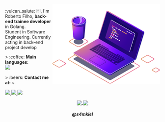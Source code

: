 <img src="https://raw.githubusercontent.com/s4mkiel/s4mkiel/main/img/ci.png" min-width="350px" max-width="350px" width="350px" align="right" alt="Computer">

<p align="left">
  :vulcan_salute: Hi, I'm Roberto Filho, <strong>back-end trainee developer</strong> in Golang. <br>
  Student in Software Engineering. Currently acting in back-end project develop
</p>

<p align="left">
  > :coffee: <strong>Main languages:</strong><br>
  <img
    src="https://img.shields.io/badge/go-1C1C1C?style=flat-square&logo=go&logoColor=00FFFF"
  />
</p>

<p align="left">
  > :beers: <strong>Contact me at:</strong> ⤵️
</p>

<p align="left">
  <a href="https://www.instagram.com/roberto.filho46/">
    <img
      src="https://img.shields.io/badge/Instagram-1A1B27?style=for-the-badge&logo=instagram&logoColor=38BCAD"
    />
  </a>
  <a href="https://twitter.com/Roberto_filho46">
    <img
      src="https://img.shields.io/badge/Twitter-1A1B27?style=for-the-badge&logo=twitter&logoColor=38BCAD"
    />
  </a>
  <!--
  <a href="https://www.linkedin.com/in/patricksferraz/">
    <img
      src="https://img.shields.io/badge/LinkedIn-1A1B27?style=for-the-badge&logo=linkedin&logoColor=38BCAD"
    />
  </a>
-->
  <a href="mailto:roberto.filho@coding4u.tech">
    <img
      src="https://img.shields.io/badge/Email-1A1B27?style=for-the-badge&logo=gmail&logoColor=38BCAD"
    />
  </a>
  
<p align="center">
  <a href="https://github.com/s4mkiel">
    <img
      align="center"
      height="140em"
      src="https://github-readme-stats.vercel.app/api?username=s4mkiel&show_icons=true&include_all_commits=true&count_private=true&theme=tokyonight"
    />
  </a>
  <a href="https://github.com/s4mkiel">
    <img
      align="center"
      height="140em"
      src="https://github-readme-stats.vercel.app/api/top-langs/?username=s4mkiel&show_icons=true&include_all_commits=true&count_private=true&layout=compact&theme=tokyonight"
    />
  </a>
</p>

<h5 align="center">@s4mkiel</h5>
<!--
![Snake animation](https://github.com/s4mkiel/s4mkiel/blob/output/github-contribution-grid-snake.svg)
-->
